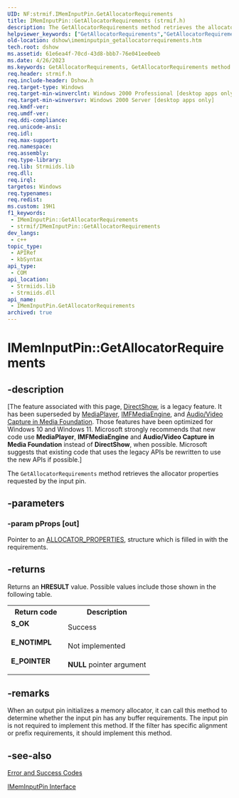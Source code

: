 ```yaml
---
UID: NF:strmif.IMemInputPin.GetAllocatorRequirements
title: IMemInputPin::GetAllocatorRequirements (strmif.h)
description: The GetAllocatorRequirements method retrieves the allocator properties requested by the input pin.
helpviewer_keywords: ["GetAllocatorRequirements","GetAllocatorRequirements method [DirectShow]","GetAllocatorRequirements method [DirectShow]","IMemInputPin interface","IMemInputPin interface [DirectShow]","GetAllocatorRequirements method","IMemInputPin.GetAllocatorRequirements","IMemInputPin::GetAllocatorRequirements","IMemInputPinGetAllocatorRequirements","dshow.imeminputpin_getallocatorrequirements","strmif/IMemInputPin::GetAllocatorRequirements"]
old-location: dshow\imeminputpin_getallocatorrequirements.htm
tech.root: dshow
ms.assetid: 61e6ea4f-70cd-43d8-bbb7-76e041ee0eeb
ms.date: 4/26/2023
ms.keywords: GetAllocatorRequirements, GetAllocatorRequirements method [DirectShow], GetAllocatorRequirements method [DirectShow],IMemInputPin interface, IMemInputPin interface [DirectShow],GetAllocatorRequirements method, IMemInputPin.GetAllocatorRequirements, IMemInputPin::GetAllocatorRequirements, IMemInputPinGetAllocatorRequirements, dshow.imeminputpin_getallocatorrequirements, strmif/IMemInputPin::GetAllocatorRequirements
req.header: strmif.h
req.include-header: Dshow.h
req.target-type: Windows
req.target-min-winverclnt: Windows 2000 Professional [desktop apps only]
req.target-min-winversvr: Windows 2000 Server [desktop apps only]
req.kmdf-ver: 
req.umdf-ver: 
req.ddi-compliance: 
req.unicode-ansi: 
req.idl: 
req.max-support: 
req.namespace: 
req.assembly: 
req.type-library: 
req.lib: Strmiids.lib
req.dll: 
req.irql: 
targetos: Windows
req.typenames: 
req.redist: 
ms.custom: 19H1
f1_keywords:
 - IMemInputPin::GetAllocatorRequirements
 - strmif/IMemInputPin::GetAllocatorRequirements
dev_langs:
 - c++
topic_type:
 - APIRef
 - kbSyntax
api_type:
 - COM
api_location:
 - Strmiids.lib
 - Strmiids.dll
api_name:
 - IMemInputPin.GetAllocatorRequirements
archived: true
---
```


# IMemInputPin::GetAllocatorRequirements


## -description

\[The feature associated with this page, [DirectShow](/windows/win32/directshow/directshow), is a legacy feature. It has been superseded by [MediaPlayer](/uwp/api/Windows.Media.Playback.MediaPlayer), [IMFMediaEngine](/windows/win32/api/mfmediaengine/nn-mfmediaengine-imfmediaengine), and [Audio/Video Capture in Media Foundation](/windows/win32/medfound/audio-video-capture-in-media-foundation). Those features have been optimized for Windows 10 and Windows 11. Microsoft strongly recommends that new code use **MediaPlayer**, **IMFMediaEngine** and **Audio/Video Capture in Media Foundation** instead of **DirectShow**, when possible. Microsoft suggests that existing code that uses the legacy APIs be rewritten to use the new APIs if possible.\]

The <code>GetAllocatorRequirements</code> method retrieves the allocator properties requested by the input pin.

## -parameters

### -param pProps [out]

Pointer to an [ALLOCATOR_PROPERTIES](/windows/desktop/api/strmif/ns-strmif-allocator_properties), structure which is filled in with the requirements.

## -returns

Returns an <b>HRESULT</b> value. Possible values include those shown in the following table.

<table>
<tr>
<th>Return code</th>
<th>Description</th>
</tr>
<tr>
<td width="40%">
<dl>
<dt><b>S_OK</b></dt>
</dl>
</td>
<td width="60%">
Success

</td>
</tr>
<tr>
<td width="40%">
<dl>
<dt><b>E_NOTIMPL</b></dt>
</dl>
</td>
<td width="60%">
Not implemented

</td>
</tr>
<tr>
<td width="40%">
<dl>
<dt><b>E_POINTER</b></dt>
</dl>
</td>
<td width="60%">
<b>NULL</b> pointer argument

</td>
</tr>
</table>

## -remarks

When an output pin initializes a memory allocator, it can call this method to determine whether the input pin has any buffer requirements. The input pin is not required to implement this method. If the filter has specific alignment or prefix requirements, it should implement this method.

## -see-also

<a href="/windows/desktop/DirectShow/error-and-success-codes">Error and Success Codes</a>



<a href="/windows/desktop/api/strmif/nn-strmif-imeminputpin">IMemInputPin Interface</a>
